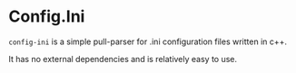 Config.Ini
==========

`config-ini` is a simple pull-parser for .ini configuration files
written in c++.

It has no external dependencies and is relatively easy to use.
